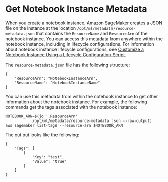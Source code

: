 # Get Notebook Instance Metadata<a name="nbi-metadata"></a>

When you create a notebook instance, Amazon SageMaker creates a JSON file on the instance at the location `/opt/ml/metadata/resource-metadata.json` that contains the `ResourceName` and `ResourceArn` of the notebook instance\. You can access this metadata from anywhere within the notebook instance, including in lifecycle configurations\. For information about notebook instance lifecycle configurations, see [Customize a Notebook Instance Using a Lifecycle Configuration Script](notebook-lifecycle-config.md)\.

The `resource-metadata.json` file has the following structure:

```
{
    "ResourceArn": "NotebookInstanceArn",
    "ResourceName": "NotebookInstanceName"
}
```

You can use this metadata from within the notebook instance to get other information about the notebook instance\. For example, the following commands get the tags associated with the notebook instance:

```
NOTEBOOK_ARN=$(jq '.ResourceArn'
            /opt/ml/metadata/resource-metadata.json --raw-output)
aws sagemaker list-tags --resource-arn $NOTEBOOK_ARN
```

The out put looks like the following:

```
{
    "Tags": [
        {
            "Key": "test",
            "Value": "true"
        }
    ]
}
```